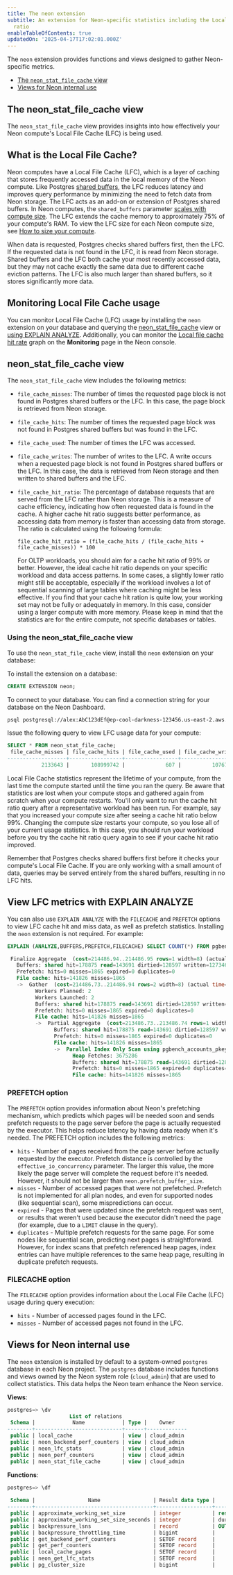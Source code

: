 ```yaml
---
title: The neon extension
subtitle: An extension for Neon-specific statistics including the Local File Cache hit
  ratio
enableTableOfContents: true
updatedOn: '2025-04-17T17:02:01.000Z'
---
```


The `neon` extension provides functions and views designed to gather Neon-specific metrics.

- [The `neon_stat_file_cache` view](#the-neon_stat_file_cache-view)
- [Views for Neon internal use](#views-for-neon-internal-use)

## The neon_stat_file_cache view

The `neon_stat_file_cache` view provides insights into how effectively your Neon compute's Local File Cache (LFC) is being used.

## What is the Local File Cache?

Neon computes have a Local File Cache (LFC), which is a layer of caching that stores frequently accessed data in the local memory of the Neon compute. Like Postgres [shared buffers](/docs/reference/glossary#shared-buffers), the LFC reduces latency and improves query performance by minimizing the need to fetch data from Neon storage. The LFC acts as an add-on or extension of Postgres shared buffers. In Neon computes, the `shared_buffers` parameter [scales with compute size](/docs/reference/compatibility#parameter-settings-that-differ-by-compute-size). The LFC extends the cache memory to approximately 75% of your compute's RAM. To view the LFC size for each Neon compute size, see [How to size your compute](/docs/manage/endpoints#how-to-size-your-compute).

When data is requested, Postgres checks shared buffers first, then the LFC. If the requested data is not found in the LFC, it is read from Neon storage. Shared buffers and the LFC both cache your most recently accessed data, but they may not cache exactly the same data due to different cache eviction patterns. The LFC is also much larger than shared buffers, so it stores significantly more data.

## Monitoring Local File Cache usage

You can monitor Local File Cache (LFC) usage by installing the `neon` extension on your database and querying the [neon_stat_file_cache](/docs/extensions/neon#the-neon_stat_file_cache-view) view or [using EXPLAIN ANALYZE](#view-lfc-metrics-with-explain-analyze). Additionally, you can monitor the [Local file cache hit rate](/docs/introduction/monitoring-page#local-file-cache-hit-rate) graph on the **Monitoring** page in the Neon console.

## neon_stat_file_cache view

The `neon_stat_file_cache` view includes the following metrics:

- `file_cache_misses`: The number of times the requested page block is not found in Postgres shared buffers or the LFC. In this case, the page block is retrieved from Neon storage.
- `file_cache_hits`: The number of times the requested page block was not found in Postgres shared buffers but was found in the LFC.
- `file_cache_used`: The number of times the LFC was accessed.
- `file_cache_writes`: The number of writes to the LFC. A write occurs when a requested page block is not found in Postgres shared buffers or the LFC. In this case, the data is retrieved from Neon storage and then written to shared buffers and the LFC.
- `file_cache_hit_ratio`: The percentage of database requests that are served from the LFC rather than Neon storage. This is a measure of cache efficiency, indicating how often requested data is found in the cache. A higher cache hit ratio suggests better performance, as accessing data from memory is faster than accessing data from storage. The ratio is calculated using the following formula:

  ```
  file_cache_hit_ratio = (file_cache_hits / (file_cache_hits + file_cache_misses)) * 100
  ```

  For OLTP workloads, you should aim for a cache hit ratio of 99% or better. However, the ideal cache hit ratio depends on your specific workload and data access patterns. In some cases, a slightly lower ratio might still be acceptable, especially if the workload involves a lot of sequential scanning of large tables where caching might be less effective. If you find that your cache hit ration is quite low, your working set may not be fully or adequately in memory. In this case, consider using a larger compute with more memory. Please keep in mind that the statistics are for the entire compute, not specific databases or tables.

### Using the neon_stat_file_cache view

To use the `neon_stat_file_cache` view, install the `neon` extension on your database:

To install the extension on a database:

```sql
CREATE EXTENSION neon;
```

To connect to your database. You can find a connection string for your database on the Neon Dashboard.

```bash shouldWrap
psql postgresql://alex:AbC123dEf@ep-cool-darkness-123456.us-east-2.aws.neon.tech/dbname?sslmode=require
```

Issue the following query to view LFC usage data for your compute:

```sql
SELECT * FROM neon_stat_file_cache;
 file_cache_misses | file_cache_hits | file_cache_used | file_cache_writes | file_cache_hit_ratio
-------------------+-----------------+-----------------+-------------------+----------------------
           2133643 |       108999742 |             607 |          10767410 |                98.08
```

<Admonition type="note">
Local File Cache statistics represent the lifetime of your compute, from the last time the compute started until the time you ran the query. Be aware that statistics are lost when your compute stops and gathered again from scratch when your compute restarts. You'll only want to run the cache hit ratio query after a representative workload has been run. For example, say that you increased your compute size after seeing a cache hit ratio below 99%. Changing the compute size restarts your compute, so you lose all of your current usage statistics. In this case, you should run your workload before you try the cache hit ratio query again to see if your cache hit ratio improved.

Remember that Postgres checks shared buffers first before it checks your compute's Local File Cache. If you are only working with a small amount of data, queries may be served entirely from the shared buffers, resulting in no LFC hits.
</Admonition>

## View LFC metrics with EXPLAIN ANALYZE

You can also use `EXPLAIN ANALYZE` with the `FILECACHE` and `PREFETCH` options to view LFC cache hit and miss data, as well as prefetch statistics. Installing the `neon` extension is not required. For example:

```sql {5,6,11,12,15,16,20,21}
EXPLAIN (ANALYZE,BUFFERS,PREFETCH,FILECACHE) SELECT COUNT(*) FROM pgbench_accounts;

 Finalize Aggregate  (cost=214486.94..214486.95 rows=1 width=8) (actual time=5195.378..5196.034 rows=1 loops=1)
   Buffers: shared hit=178875 read=143691 dirtied=128597 written=127346
   Prefetch: hits=0 misses=1865 expired=0 duplicates=0
   File cache: hits=141826 misses=1865
   ->  Gather  (cost=214486.73..214486.94 rows=2 width=8) (actual time=5195.366..5196.025 rows=3 loops=1)
         Workers Planned: 2
         Workers Launched: 2
         Buffers: shared hit=178875 read=143691 dirtied=128597 written=127346
         Prefetch: hits=0 misses=1865 expired=0 duplicates=0
         File cache: hits=141826 misses=1865
         ->  Partial Aggregate  (cost=213486.73..213486.74 rows=1 width=8) (actual time=5187.670..5187.670 rows=1 loops=3)
               Buffers: shared hit=178875 read=143691 dirtied=128597 written=127346
               Prefetch: hits=0 misses=1865 expired=0 duplicates=0
               File cache: hits=141826 misses=1865
               ->  Parallel Index Only Scan using pgbench_accounts_pkey on pgbench_accounts  (cost=0.43..203003.02 rows=4193481 width=0) (actual time=0.574..4928.995 rows=3333333 loops=3)
                     Heap Fetches: 3675286
                     Buffers: shared hit=178875 read=143691 dirtied=128597 written=127346
                     Prefetch: hits=0 misses=1865 expired=0 duplicates=0
                     File cache: hits=141826 misses=1865
```

### PREFETCH option

The `PREFETCH` option provides information about Neon's prefetching mechanism, which predicts which pages will be needed soon and sends prefetch requests to the page server before the page is actually requested by the executor. This helps reduce latency by having data ready when it's needed. The PREFETCH option includes the following metrics:

- `hits` - Number of pages received from the page server before actually requested by the executor. Prefetch distance is controlled by the `effective_io_concurrency` parameter. The larger this value, the more likely the page server will complete the request before it's needed. However, it should not be larger than `neon.prefetch_buffer_size`.
- `misses` - Number of accessed pages that were not prefetched. Prefetch is not implemented for all plan nodes, and even for supported nodes (like sequential scan), some mispredictions can occur.
- `expired` - Pages that were updated since the prefetch request was sent, or results that weren't used because the executor didn't need the page (for example, due to a `LIMIT` clause in the query).
- `duplicates` - Multiple prefetch requests for the same page. For some nodes like sequential scan, predicting next pages is straightforward. However, for index scans that prefetch referenced heap pages, index entries can have multiple references to the same heap page, resulting in duplicate prefetch requests.

### FILECACHE option

The `FILECACHE` option provides information about the Local File Cache (LFC) usage during query execution:

- `hits` - Number of accessed pages found in the LFC.
- `misses` - Number of accessed pages not found in the LFC.

## Views for Neon internal use

The `neon` extension is installed by default to a system-owned `postgres` database in each Neon project. The `postgres` database includes functions and views owned by the Neon system role (`cloud_admin`) that are used to collect statistics. This data helps the Neon team enhance the Neon service.

**Views**:

```sql
postgres=> \dv
                    List of relations
 Schema |            Name            | Type |    Owner
--------+----------------------------+------+-------------
 public | local_cache                | view | cloud_admin
 public | neon_backend_perf_counters | view | cloud_admin
 public | neon_lfc_stats             | view | cloud_admin
 public | neon_perf_counters         | view | cloud_admin
 public | neon_stat_file_cache       | view | cloud_admin
```

**Functions**:

```sql
postgres=> \df
                                                                          List of functions
 Schema |                 Name                 | Result data type |                                    Argument data types                                    | Type
--------+--------------------------------------+------------------+-------------------------------------------------------------------------------------------+------
 public | approximate_working_set_size         | integer          | reset boolean                                                                             | func
 public | approximate_working_set_size_seconds | integer          | duration integer DEFAULT NULL::integer                                                    | func
 public | backpressure_lsns                    | record           | OUT received_lsn pg_lsn, OUT disk_consistent_lsn pg_lsn, OUT remote_consistent_lsn pg_lsn | func
 public | backpressure_throttling_time         | bigint           |                                                                                           | func
 public | get_backend_perf_counters            | SETOF record     |                                                                                           | func
 public | get_perf_counters                    | SETOF record     |                                                                                           | func
 public | local_cache_pages                    | SETOF record     |                                                                                           | func
 public | neon_get_lfc_stats                   | SETOF record     |                                                                                           | func
 public | pg_cluster_size                      | bigint           |                                                                                           | func
```

<NeedHelp/>
